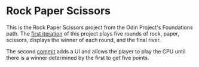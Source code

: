# Rock Paper Scissors

This is the Rock Paper Scissors project from the Odin Project's Foundations path. The [first iteration](https://github.com/buddafucofibas/rock-paper-scissors/tree/db39a7a5efd9b08e05768c10891bf56770fbc0d9) of this project plays five rounds of rock, paper, scissors, displays the winner of each round, and the final river.

The second [commit](https://github.com/buddafucofibas/rock-paper-scissors/tree/4a506c8baa05a2d7cfb1572ff82da5132862fae1) adds a UI and allows the player to play the CPU until there is a winner determined by the first to get five points.
